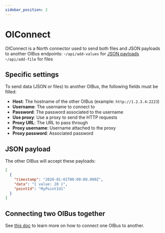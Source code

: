 ```yaml
---
sidebar_position: 2
---
```


# OIConnect
OIConnect is a North connector used to send both files and JSON payloads to another OIBus endpoints:
-`/api/add-values` for [JSON payloads](#json-payload)
-`/api/add-file` for files

## Specific settings
To send data (JSON or files) to another OIBus, the following fields must be filled:
- **Host**: The hostname of the other OIBus (example: `http://1.2.3.4:2223`)
- **Username**: The username to connect to
- **Password**: The password associated to the username
- **Use proxy**: Use a proxy to send the HTTP requests
- **Proxy URL**: The URL to pass through
- **Proxy username**: Username attached to the proxy
- **Proxy password**: Associated password

## JSON payload
The other OIBus will accept these payloads:
````json
[
  {
    "timestamp": "2020-01-01T00:00:00.000Z",
    "data": "{ value: 28 }",
    "pointId": "MyPointId1"
  }
]
````

## Connecting two OIBus together
See [this doc](../advanced/oibus-to-oibus.md) to learn more on how to connect one OIBus to another.
